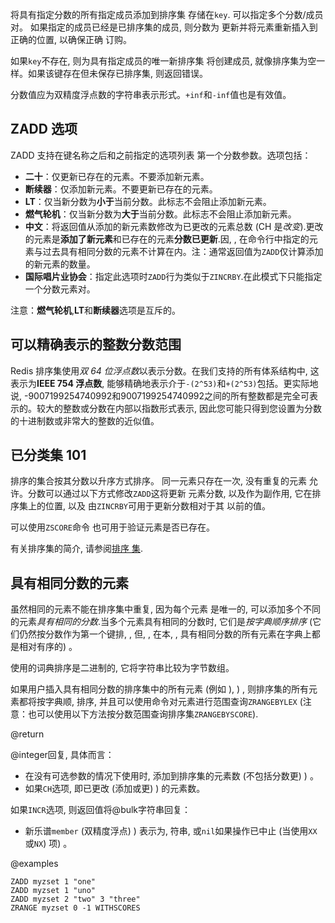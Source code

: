 将具有指定分数的所有指定成员添加到排序集
存储在`key`.
可以指定多个分数/成员对。
如果指定的成员已经是已排序集的成员, 则分数为
更新并将元素重新插入到正确的位置, 以确保正确
订购。

如果`key`不存在, 则为具有指定成员的唯一新排序集
将创建成员, 就像排序集为空一样。如果该键存在但未保存已排序集, 则返回错误。

分数值应为双精度浮点数的字符串表示形式。`+inf`和`-inf`值也是有效值。

## ZADD 选项

ZADD 支持在键名称之后和之前指定的选项列表
第一个分数参数。选项包括：

*   **二十**：仅更新已存在的元素。不要添加新元素。
*   **断续器**：仅添加新元素。不要更新已存在的元素。
*   **LT**：仅当新分数为**小于**当前分数。此标志不会阻止添加新元素。
*   **燃气轮机**：仅当新分数为**大于**当前分数。此标志不会阻止添加新元素。
*   **中文**：将返回值从添加的新元素数修改为已更改的元素总数 (CH 是*改变*).更改的元素是**添加了新元素**和已存在的元素**分数已更新**.因, , 在命令行中指定的元素与过去具有相同分数的元素不计算在内。注：通常返回值为`ZADD`仅计算添加的新元素的数量。
*   **国际唱片业协会**：指定此选项时`ZADD`行为类似于`ZINCRBY`.在此模式下只能指定一个分数元素对。

注意：**燃气轮机**,**LT**和**断续器**选项是互斥的。

## 可以精确表示的整数分数范围

Redis 排序集使用*双 64 位浮点数*以表示分数。在我们支持的所有体系结构中, 这表示为**IEEE 754 浮点数**, 能够精确地表示介于`-(2^53)`和`+(2^53)`包括。更实际地说, -9007199254740992和9007199254740992之间的所有整数都是完全可表示的。较大的整数或分数在内部以指数形式表示, 因此您可能只得到您设置为分数的十进制数或非常大的整数的近似值。

## 已分类集 101

排序的集合按其分数以升序方式排序。
同一元素只存在一次, 没有重复的元素
允许。分数可以通过以下方式修改`ZADD`这将更新
元素分数, 以及作为副作用, 它在排序集上的位置, 以及
由`ZINCRBY`可用于更新分数相对于其
以前的值。

可以使用`ZSCORE`命令
也可用于验证元素是否已存在。

有关排序集的简介, 请参阅[排序
集][tdtss].

[tdtss]: /topics/data-types#sorted-sets

## 具有相同分数的元素

虽然相同的元素不能在排序集中重复, 因为每个元素
是唯一的, 可以添加多个不同的元素*具有相同的分数*.当多个元素具有相同的分数时, 它们是*按字典顺序排序* (它们仍然按分数作为第一个键排, , 但, , 在本, , 具有相同分数的所有元素在字典上都是相对有序的) 。

使用的词典排序是二进制的, 它将字符串比较为字节数组。

如果用户插入具有相同分数的排序集中的所有元素 (例如 ), ) , 则排序集的所有元素都将按字典顺, 排序, 并且可以使用命令对元素进行范围查询`ZRANGEBYLEX` (注意：也可以使用以下方法按分数范围查询排序集`ZRANGEBYSCORE`).

@return

@integer回复, 具体而言：

*   在没有可选参数的情况下使用时, 添加到排序集的元素数 (不包括分数更) ) 。
*   如果`CH`选项, 即已更改 (添加或更) ) 的元素数。

如果`INCR`选项, 则返回值将@bulk字符串回复：

*   新乐谱`member` (双精度浮点) ) 表示为, 符串, 或`nil`如果操作已中止 (当使用`XX`或`NX`) 项) 。

@examples

```cli
ZADD myzset 1 "one"
ZADD myzset 1 "uno"
ZADD myzset 2 "two" 3 "three"
ZRANGE myzset 0 -1 WITHSCORES
```
